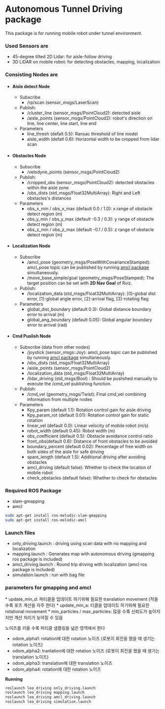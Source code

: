 # Autonomous Tunnel Driving package

This package is for running mobile robot under tunnel environment.

### Used Sensors are
* 45-degree tilted 2D Lidar: for aisle-follow driving 
* 3D LiDAR on mobile robot: for detecting obstacles, mapping, localization

### Consisting Nodes are
* #### Aisle detect Node
    * Subscribe
        * /rp/scan (sensor_msgs/LaserScan)
    * Publish: 
        * /cluster_line (sensor_msgs/PointCloud2): detected aisle
        * /aisle_points (sensor_msgs/PointCloud2): robot's direction on line, line center, line start, line end
     * Parameters
        * line_thresh (defalt 0.5): Ransac threshold of line model
        * aisle_width (defatl 0.6): Horizontal width to be cropped from lidar scan

* #### Obstacles Node
    * Subscribe
        * /velodyne_points (sensor_msgs/PointCloud2)
    * Publish: 
        * /cropped_obs (sensor_msgs/PointCloud2): detected obstacles within the aisle zone
        * /obs_dists (std_msgs/Float32MultiArray): Right and Left obstacles's distances 
     * Parameters
        * obs_x_min / obs_x_max (default 0.0 / 1.0): x range of obstacle detect region (m)
        * obs_y_min / obs_y_max (default -0.3 / 0.3): y range of obstacle detect region (m)
        * obs_z_min / obs_z_max (default -0.1 / 0.5): z range of obstacle detect region (m)

* #### Localization Node
    * Subscribe
        * /amcl_pose (geometry_msgs/PoseWithCovarianceStamped): amcl_pose topic can be published by running [amcl package](http://wiki.ros.org/amcl) simultaneously.
        * /move_base_simple/goal (geometry_msgs/PoseStamped): The target position can be set with __2D Nav Goal__ of Rviz.
    * Publish: 
        * /localization_data (std_msgs/Float32MultiArray): [0]-global dist error, [1]-global angle error, [2]-arrival flag, [3]-rotating flag
     * Parameters
        * global_dist_boundary (default 0.3): Global distance boundary error to arrival (m)
        * global_ang_boundary (default 0.05): Global angular boundary error to arrival (rad)

* #### Cmd Puslish Node
    * Subscribe (data from other nodes)
        * /joystick (sensor_msgs::Joy): amcl_pose topic can be published by running [amcl package](http://wiki.ros.org/amcl) simultaneously.
        * /obs_dists (std_msgs/Float32MultiArray)
        * /aisle_points (sensor_msgs/PointCloud2)
        * /localization_data (std_msgs/Float32MultiArray)
        * /lidar_driving (std_msgs/Bool) : Should be puslished manually to execute the /cmd_vel publishing function.
    * Publish: 
        * /cmd_vel (geometry_msgs/Twist): Final cmd_vel combining information from multiple nodes
    * Parameters
        * Kpy_param (default 1.1): Rotation control gain for aisle driving
        * Kpy_param_rot (default 0.01): Rotation control gain for static rotation
        * linear_vel (default 0.0): Linear velocity of mobile robot (m/s)
        * robot_width (default 0.45): Robot width (m)
        *  obs_coefficient (default 0.5): Obstacle avoidance control ratio
        * front_obs(default 0.6): Distance of front obstacles to be avoided 
        * boundary_percent (default 0.02): Percentage of free width on both sides of the aisle for safe driving 
        * spare_length (default 1.5): Additional driving after avoiding obstacles
        * amcl_driving (default false): Whether to check the location of mobile robot
        * check_obstacles (default false): Whether to check for obstacles

### Required ROS Package
* slam-gmapping
* amcl 
```bash
sudo apt-get install ros-melodic-slam-gmapping
sudo apt-get install ros-melodic-amcl
```

### Launch files
* only_driving.launch : driving using scan data with no mapping and localization
* mapping.launch : Generates map with autonomous driving (gmapping ros package is included)
* amcl_driving.launch : Round trip driving with localization (amcl ros package is included)
* simulation.launch : run with bag file

### parameters for gmapping and amcl
<Overall parameter>
* update_min_d: 파티클을 업데이트 하기위해 필요한 translation movement (작을 수록 포즈 계산을 자주 한다)
* update_min_a: 티클을 업데이트 하기위해 필요한 rotational movement 
* min_particles / max_particles: 많을 수록 신뢰도가 높아지지만 계산 처리가 늦어질 수 있음

 

<Odometry model parameter>

노이즈를 키울 수록 파티클 샘플링을 넓은 영역에서 한다
* odom_alpha1: rotation에 대한 rotation 노이즈 (로봇이 회전을 했을 때 생기는 rotation 노이즈) 
* odom_alpha2: tranlation에 대한 rotation 노이즈 (로봇이 회전을 했을 때 생기는 translation 노이즈)
* odom_alpha3: translation에 대한 translation 노이즈
* odom_alpha4: rotation에 대한 rotation 노이즈

__Running__
```bash
roslaunch leo_driving only_driving.launch
roslaunch leo_driving mapping.launch
roslaunch leo_driving amcl_driving.launch
roslaunch leo_driving simulation.launch
```
